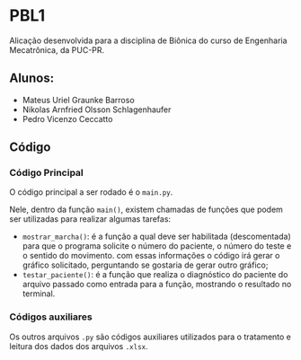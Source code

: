 # PBL1
Alicação desenvolvida para a disciplina de Biônica do curso de Engenharia Mecatrônica, da PUC-PR.
## **Alunos**:
- Mateus Uriel Graunke Barroso
- Nikolas Arnfried Olsson Schlagenhaufer
- Pedro Vicenzo Ceccatto
## **Código**
### Código Principal
O código principal a ser rodado é o `main.py`.

Nele, dentro da função `main()`, existem chamadas de funções que podem ser utilizadas para realizar algumas tarefas:
- `mostrar_marcha()`: é a função a qual deve ser habilitada (descomentada) para que o programa solicite o número do paciente, o número do teste e o sentido do movimento.
com essas informações o código irá gerar o gráfico solicitado, perguntando se gostaria de gerar outro gráfico;
- `testar_paciente()`: é a função que realiza o diagnóstico do paciente do arquivo passado como entrada para a função, mostrando o resultado no terminal.

### Códigos auxiliares
Os outros arquivos `.py` são códigos auxiliares utilizados para o tratamento e leitura dos dados dos arquivos `.xlsx`.
